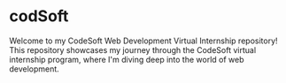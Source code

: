# codSoft
Welcome to my CodeSoft Web Development Virtual Internship repository! This repository showcases my journey through the CodeSoft virtual internship program, where I'm diving deep into the world of web development.
